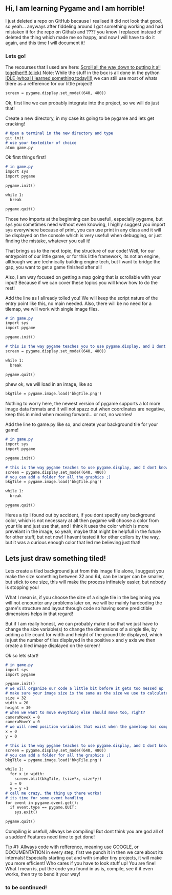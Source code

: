## Hi, I am learning Pygame and I am horrible!

I just deleted a repo on GitHub because I realised it did not look that good, so yeah... anyways after fiddeling around I got something working and had mistaken it for the repo on Github and ???? you know I replaced instead of deleted the thing which made me so happy, and now I will have to do it again, and this time I will document it!

### Lets go!

The recourses that I used are here: 
  [Scroll all the way down to putting it all together!!! (click)](https://www.pygame.org/docs/tut/MoveIt.html)
  Note: While the stuff in the box is all done in the python [IDLE (whoa! I learned something today!!!)](https://docs.python.org/2/library/idle.html) we can still use most of whats there as a refference for our little project!
  

```markdown
screen = pygame.display.set_mode((640, 480))
```
Ok, first line we can probably integrate into the project, so we will do just that!

Create a new directory, in my case its going to be pygame and lets get cracking!

```markdown
# Open a terminal in the new directory and type
git init 
# use your texteditor of choice
atom game.py 
```
Ok first things first!

```markdown
# in game.py
import sys
import pygame

pygame.init()

while 1:
  break

pygame.quit()
```
Those two imports at the beginning can be usefull, especially pygame, but sys you sometimes need without even knowing, I highly suggest you import sys everywhere because of print, you can use print in any class and it will be displayed on the console which is very usefull when debugging, or just finding the mistake, whatever you call it!

That brings us to the next topic, the structure of our code! Well, for our entrypoint of our little game, or for this little framework, its not an engine, allthough we are technically building engine tech, but I want to bridge the gap, you want to get a game finished after all!

Also, I am way focused on getting a map going that is scrollable with your input! Because if we can cover these topics you will know how to do the rest!

Add the line as I allready tolled you! We will keep the script nature of the entry point like this, no main needed. Also, there will be no need for a tilemap, we will work with single image files. 

```markdown
# in game.py
import sys
import pygame

pygame.init()

# this is the way pygame teaches you to use pygame.display, and I dont know any better!
screen = pygame.display.set_mode((640, 480))

while 1:
  break

pygame.quit()
```
phew ok, we will load in an image, like so

```markdown
bkgTile = pygame.image.load('bkgTile.png')
```

Nothing to worry here, the newest version of pygame supports a lot more image data formats and it will not spazz out when coordinates are negative, keep this in mind when moving forward... or not, no worries!

Add the line to game.py like so, and create your background tile for your game!

```markdown
# in game.py
import sys
import pygame

pygame.init()

# this is the way pygame teaches to use pygame.display, and I dont know any better!
screen = pygame.display.set_mode((640, 480))
# you can add a folder for all the graphics ;)
bkgTile = pygame.image.load('bkgTile.png')

while 1:
  break

pygame.quit()
```
Heres a tip I found out by accident, if you dont specify any background color, which is not necessary at all then pygame will choose a color from your tile and just use that, and I think it uses the color which is more prevelant in the image, so yeah, maybe that might be helpfull in the future for other stuff, but not now! I havent tested it for other collors by the way, but it was a curious enough color that led me believing just that!

## Lets just draw something tiled!

Lets create a tiled background just from this image file alone, I suggest you make the size something between 32 and 64, can be larger can be smaller, but stick to one size, this will make the process infinately easier, but nobody is stopping you!

What I mean is, if you choose the size of a single tile in the beginning you will not encounter any problems later on, we will be mainly hardcoding the game's structure and layout through code so having some predictible dimensions helps in that regard!

But if I am really honest, we can probably make it so that we just have to change the size variable(s) to change the dimensions of a single tile, by adding a tile count for width and height of the ground tile displayed, which is just the number of tiles displayed in the positive x and y axis we then create a tiled image displayed on the screen!

Ok so lets start!

```markdown
# in game.py
import sys
import pygame

pygame.init()
# we will organize our code a little bit before it gets too messed up
# make sure your image size is the same as the size we use to calculate the position of the tile!!!
size = 32
width = 20 
height = 30
# when we want to move eveything else should move too, right?
cameraMoveX = 0
cameraMoveY = 0
# we will need position variables that exist when the gameloop has completed one cycle, just to keep the structure simple you guys!
x = 0
y = 0

# this is the way pygame teaches to use pygame.display, and I dont know any better!
screen = pygame.display.set_mode((640, 480))
# you can add a folder for all the graphics ;)
bkgTile = pygame.image.load('bkgTile.png')

while 1:
  for x in width:
    screen.blit(bkgTile, (size*x, size*y))
  x = 0
  y = y +1
# call me crazy, the thing up there works!
# its time for some event handling
for event in pygame.event.get():
  if event.type == pygame.QUIT:
    sys.exit()

pygame.quit()

```
Compiling is usefull, allways be compiling! But dont think you are god all of a sudden! Features need time to get done!

Tip #1: Allways code with refference, meaning use GOOGLE, or DOCUMENTATION in every step, first we punch it in then we care about its internals! Especially starting out and with smaller tiny projects, it will make you more efficient! Who cares if you have to look stuff up! You are fine! What I mean is, put the code you found in as is, compile, see if it even works, then try to bend it your way!


### to be continued!


